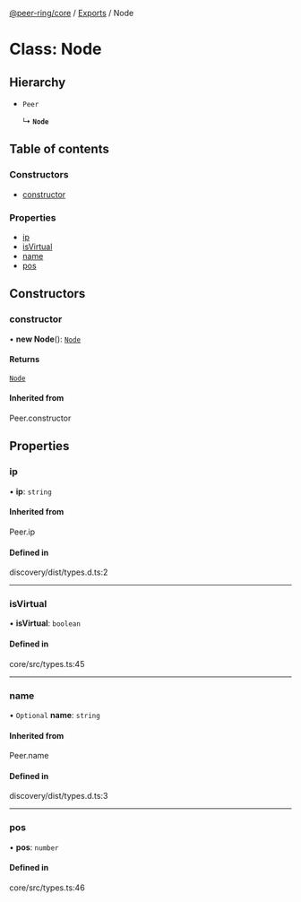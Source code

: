[@peer-ring/core](../README.md) / [Exports](../modules.md) / Node

# Class: Node

## Hierarchy

- `Peer`

  ↳ **`Node`**

## Table of contents

### Constructors

- [constructor](Node.md#constructor)

### Properties

- [ip](Node.md#ip)
- [isVirtual](Node.md#isvirtual)
- [name](Node.md#name)
- [pos](Node.md#pos)

## Constructors

### constructor

• **new Node**(): [`Node`](Node.md)

#### Returns

[`Node`](Node.md)

#### Inherited from

Peer.constructor

## Properties

### ip

• **ip**: `string`

#### Inherited from

Peer.ip

#### Defined in

discovery/dist/types.d.ts:2

---

### isVirtual

• **isVirtual**: `boolean`

#### Defined in

core/src/types.ts:45

---

### name

• `Optional` **name**: `string`

#### Inherited from

Peer.name

#### Defined in

discovery/dist/types.d.ts:3

---

### pos

• **pos**: `number`

#### Defined in

core/src/types.ts:46
